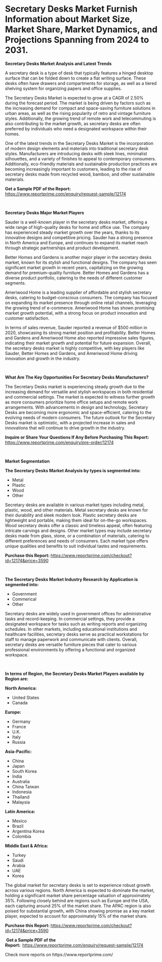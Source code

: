 <p><h1>Secretary Desks Market Furnish Information about Market Size, Market Share, Market Dynamics, and Projections Spanning from 2024 to 2031.</h1></p><p><strong>Secretary Desks Market Analysis and Latest Trends</strong></p>
<p><p>A secretary desk is a type of desk that typically features a hinged desktop surface that can be folded down to create a flat writing surface. These desks often have drawers and compartments for storage, as well as a tiered shelving system for organizing papers and office supplies.</p><p>The Secretary Desks Market is expected to grow at a CAGR of 2.50% during the forecast period. The market is being driven by factors such as the increasing demand for compact and space-saving furniture solutions in urban areas, as well as the rising popularity of retro and vintage furniture styles. Additionally, the growing trend of remote work and telecommuting is also contributing to the market growth, as secretary desks are often preferred by individuals who need a designated workspace within their homes.</p><p>One of the latest trends in the Secretary Desks Market is the incorporation of modern design elements and materials into traditional secretary desk styles. Manufacturers are introducing desks with sleek lines, minimalist silhouettes, and a variety of finishes to appeal to contemporary consumers. Additionally, eco-friendly materials and sustainable production practices are becoming increasingly important to customers, leading to the rise of secretary desks made from recycled wood, bamboo, and other sustainable materials.</p></p>
<p><strong>Get a Sample PDF of the Report:&nbsp;</strong> <a href="https://www.reportprime.com/enquiry/request-sample/12174">https://www.reportprime.com/enquiry/request-sample/12174</a></p>
<p>&nbsp;</p>
<p><strong>Secretary Desks Major Market Players</strong></p>
<p><p>Sauder is a well-known player in the secretary desks market, offering a wide range of high-quality desks for home and office use. The company has experienced steady market growth over the years, thanks to its innovative designs and competitive pricing. Sauder has a strong presence in North America and Europe, and continues to expand its market reach through strategic partnerships and product development.</p><p>Better Homes and Gardens is another major player in the secretary desks market, known for its stylish and functional designs. The company has seen significant market growth in recent years, capitalizing on the growing demand for premium-quality furniture. Better Homes and Gardens has a diverse product portfolio, catering to the needs of different customer segments.</p><p>Ameriwood Home is a leading supplier of affordable and stylish secretary desks, catering to budget-conscious consumers. The company has focused on expanding its market presence through online retail channels, leveraging the growing trend of e-commerce. Ameriwood Home has shown promising market growth potential, with a strong focus on product innovation and customer satisfaction.</p><p>In terms of sales revenue, Sauder reported a revenue of $500 million in 2020, showcasing its strong market position and profitability. Better Homes and Gardens and Ameriwood Home also reported impressive sales figures, indicating their market growth and potential for future expansion. Overall, the secretary desks market is highly competitive, with key players like Sauder, Better Homes and Gardens, and Ameriwood Home driving innovation and growth in the industry.</p></p>
<p>&nbsp;</p>
<p><strong>What Are The Key Opportunities For Secretary Desks Manufacturers?</strong></p>
<p><p>The Secretary Desks market is experiencing steady growth due to the increasing demand for versatile and stylish workspaces in both residential and commercial settings. The market is expected to witness further growth as more consumers prioritize home office setups and remote work arrangements. With advancements in design and technology, Secretary Desks are becoming more ergonomic and space-efficient, catering to the evolving needs of modern consumers. The future outlook for the Secretary Desks market is optimistic, with a projected increase in sales and innovations that will continue to drive growth in the industry.</p></p>
<p><strong>Inquire or Share Your Questions If Any Before Purchasing This Report:</strong> <a href="https://www.reportprime.com/enquiry/pre-order/12174">https://www.reportprime.com/enquiry/pre-order/12174</a></p>
<p>&nbsp;</p>
<p><strong>Market Segmentation</strong></p>
<p><strong>The Secretary Desks Market Analysis by types is segmented into:</strong></p>
<p><ul><li>Metal</li><li>Plastic</li><li>Wood</li><li>Other</li></ul></p>
<p><p>Secretary desks are available in various market types including metal, plastic, wood, and other materials. Metal secretary desks are known for their durability and sleek modern look. Plastic secretary desks are lightweight and portable, making them ideal for on-the-go workspaces. Wood secretary desks offer a classic and timeless appeal, often featuring intricate carvings and designs. Other market types may include secretary desks made from glass, stone, or a combination of materials, catering to different preferences and needs of consumers. Each market type offers unique qualities and benefits to suit individual tastes and requirements.</p></p>
<p><strong>Purchase this Report:&nbsp;</strong><a href="https://www.reportprime.com/checkout?id=12174&price=3590">https://www.reportprime.com/checkout?id=12174&price=3590</a></p>
<p>&nbsp;</p>
<p><strong>The Secretary Desks Market Industry Research by Application is segmented into:</strong></p>
<p><ul><li>Government</li><li>Commerical</li><li>Other</li></ul></p>
<p><p>Secretary desks are widely used in government offices for administrative tasks and record-keeping. In commercial settings, they provide a designated workspace for tasks such as writing reports and organizing schedules. In other markets, including educational institutions and healthcare facilities, secretary desks serve as practical workstations for staff to manage paperwork and communicate with clients. Overall, secretary desks are versatile furniture pieces that cater to various professional environments by offering a functional and organized workspace.</p></p>
<p>&nbsp;</p>
<p><strong>In terms of Region, the Secretary Desks Market Players available by Region are:</strong></p>
<p>
    <p> <strong> North America: </strong>
        <ul>
            <li>United States</li>
            <li>Canada</li>
        </ul>
        </p> 
    <p> <strong> Europe: </strong>
        <ul>
            <li>Germany</li>
            <li>France</li>
            <li>U.K.</li>
            <li>Italy</li>
            <li>Russia</li>
        </ul>
        </p> 
    <p> <strong> Asia-Pacific: </strong>
        <ul>
            <li>China</li>
            <li>Japan</li>
            <li>South Korea</li>
            <li>India</li>
            <li>Australia</li>
            <li>China Taiwan</li>
            <li>Indonesia</li>
            <li>Thailand</li>
            <li>Malaysia</li>
        </ul>
        </p> 
    <p> <strong> Latin America: </strong>
        <ul>
            <li>Mexico</li>
            <li>Brazil</li>
            <li>Argentina Korea</li>
            <li>Colombia</li>
        </ul>
        </p> 
    <p> <strong> Middle East & Africa: </strong>
        <ul>
            <li>Turkey</li>
            <li>Saudi</li>
            <li>Arabia</li>
            <li>UAE</li>
            <li>Korea</li>
        </ul>
    </p>
    </p>
<p><p>The global market for secretary desks is set to experience robust growth across various regions. North America is expected to dominate the market, holding a significant market share percentage valuation of approximately 35%. Following closely behind are regions such as Europe and the USA, each capturing around 25% of the market share. The APAC region is also poised for substantial growth, with China showing promise as a key market player, expected to account for approximately 15% of the market share.</p></p>
<p><strong>Purchase this Report: </strong><a href="https://www.reportprime.com/checkout?id=12174&price=3590">https://www.reportprime.com/checkout?id=12174&price=3590</a></p>
<p>&nbsp;<strong>Get a Sample PDF of the Report:&nbsp;&nbsp;</strong><a href="https://www.reportprime.com/enquiry/request-sample/12174">https://www.reportprime.com/enquiry/request-sample/12174</a></p>
<p><strong></strong></p>
<p>Check more reports on https://www.reportprime.com/</p>